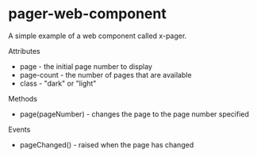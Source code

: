 # pager-web-component
A simple example of a web component called x-pager.

Attributes
- page - the initial page number to display
- page-count - the number of pages that are available
- class - "dark" or "light"

Methods
- page(pageNumber) - changes the page to the page number specified

Events
- pageChanged() - raised when the page has changed
